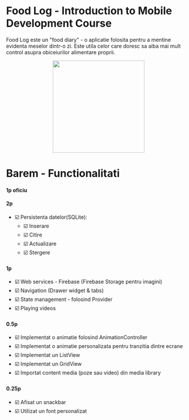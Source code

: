 # Food Log - Introduction to Mobile Development Course

Food Log este un "food diary" - o aplicatie folosita pentru a mentine evidenta meselor dintr-o zi. Este utila celor care doresc sa aiba mai mult control asupra obiceiurilor alimentare proprii.

<Center><img src="app.gif" width="250" /></Center>

# Barem - Functionalitati

#### 1p oficiu

#### 2p
* ☑️ Persistenta datelor(SQLite):
  * ☑️ Inserare
  * ☑️ Citire
  * ☑️ Actualizare
  * ☑️ Stergere

#### 1p
* ☑️ Web services - Firebase (Firebase Storage pentru imagini)
* ☑️ Navigation (Drawer widget & tabs)
* ☑️ State management - folosind Provider
* ☑️ Playing videos

#### 0.5p
* ☑️ Implementat o animatie folosind AnimationController
* ☑️ Implementat o animatie personalizata pentru tranzitia dintre ecrane
* ☑️ Implementat un ListView
* ☑️ Implementat un GridView
* ☑️ Importat content media (poze sau video) din media library

#### 0.25p
* ☑️ Afisat un snackbar
* ☑️ Utilizat un font personalizat
